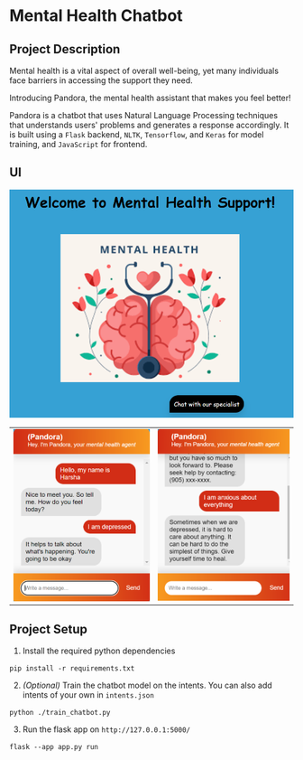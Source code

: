 # Mental Health Chatbot

## Project Description

Mental health is a vital aspect of overall well-being, yet many individuals face barriers in accessing the support they need. 

Introducing Pandora, the mental health assistant that makes you feel better!

Pandora is a chatbot that uses Natural Language Processing techniques that understands users' problems and generates a response accordingly. It is built using a `Flask` backend, `NLTK`, `Tensorflow`, and `Keras` for model training, and `JavaScript` for frontend.

## UI

<img src="assets/home-page.png">

<table>
  <tr>
  <td>
  <img src="assets/chat-box.png" >
  </td>
  <td>
  <img src="assets/chat-box-3.png" >
  </td>
  </tr>
</table>

## Project Setup

1. Install the required python dependencies

```
pip install -r requirements.txt
```

2. <em>(Optional)</em> Train the chatbot model on the intents. You can also add intents of your own in `intents.json`
```
python ./train_chatbot.py
```

3. Run the flask app on `http://127.0.0.1:5000/`

```
flask --app app.py run
```

